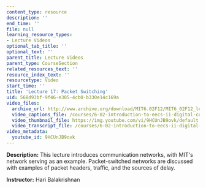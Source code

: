 ```yaml
---
content_type: resource
description: ''
end_time: ''
file: null
learning_resource_types:
- Lecture Videos
optional_tab_title: ''
optional_text: ''
parent_title: Lecture Videos
parent_type: CourseSection
related_resources_text: ''
resource_index_text: ''
resourcetype: Video
start_time: ''
title: 'Lecture 17: Packet Switching'
uid: 568d93bf-9f46-e305-4cb0-b330e14c169a
video_files:
  archive_url: http://www.archive.org/download/MIT6.02F12/MIT6_02F12_lec17_300k.mp4
  video_captions_file: /courses/6-02-introduction-to-eecs-ii-digital-communication-systems-fall-2012/181f7eb0b7ba5443a80843d7033ab378_9HCUnJB9ovk.vtt
  video_thumbnail_file: https://img.youtube.com/vi/9HCUnJB9ovk/default.jpg
  video_transcript_file: /courses/6-02-introduction-to-eecs-ii-digital-communication-systems-fall-2012/612ee68db22a5ce5ae171650e8b3d865_9HCUnJB9ovk.pdf
video_metadata:
  youtube_id: 9HCUnJB9ovk
---
```


**Description:** This lecture introduces communication networks, with MIT's network serving as an example. Packet-switched networks are discussed with examples of packet headers, traffic, and the sources of delay.

**Instructor:** Hari Balakrishnan